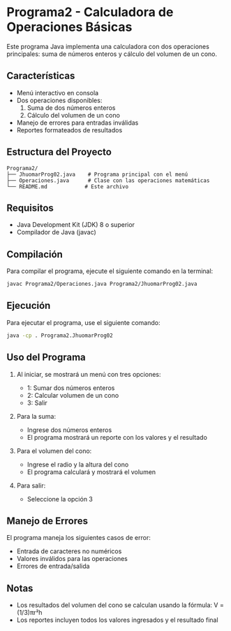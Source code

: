 # Programa2 - Calculadora de Operaciones Básicas

Este programa Java implementa una calculadora con dos operaciones principales: suma de números enteros y cálculo del volumen de un cono.

## Características

- Menú interactivo en consola
- Dos operaciones disponibles:
  1. Suma de dos números enteros
  2. Cálculo del volumen de un cono
- Manejo de errores para entradas inválidas
- Reportes formateados de resultados

## Estructura del Proyecto

```
Programa2/
├── JhuomarProg02.java    # Programa principal con el menú
├── Operaciones.java      # Clase con las operaciones matemáticas
└── README.md            # Este archivo
```

## Requisitos

- Java Development Kit (JDK) 8 o superior
- Compilador de Java (javac)

## Compilación

Para compilar el programa, ejecute el siguiente comando en la terminal:

```bash
javac Programa2/Operaciones.java Programa2/JhuomarProg02.java
```

## Ejecución

Para ejecutar el programa, use el siguiente comando:

```bash
java -cp . Programa2.JhuomarProg02
```

## Uso del Programa

1. Al iniciar, se mostrará un menú con tres opciones:
   - 1: Sumar dos números enteros
   - 2: Calcular volumen de un cono
   - 3: Salir

2. Para la suma:
   - Ingrese dos números enteros
   - El programa mostrará un reporte con los valores y el resultado

3. Para el volumen del cono:
   - Ingrese el radio y la altura del cono
   - El programa calculará y mostrará el volumen

4. Para salir:
   - Seleccione la opción 3

## Manejo de Errores

El programa maneja los siguientes casos de error:
- Entrada de caracteres no numéricos
- Valores inválidos para las operaciones
- Errores de entrada/salida

## Notas

- Los resultados del volumen del cono se calculan usando la fórmula: V = (1/3)πr²h
- Los reportes incluyen todos los valores ingresados y el resultado final 